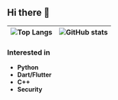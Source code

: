 ## Hi there 👋

| ![Top Langs](https://github-readme-stats-henna-three-78.vercel.app/api/top-langs/?username=shimaenaga1123&layout=donut&theme=dark&langs_count=10&hide=Makefile,Roff,Cmake) | ![GitHub stats](https://github-readme-stats-henna-three-78.vercel.app/api?username=shimaenaga1123&show_icons=true&theme=dark) |
| ------------- | ------------- |

### Interested in
- **Python**
- **Dart/Flutter**
- **C++**
- **Security**
